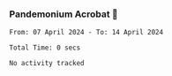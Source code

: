 ### Pandemonium Acrobat 🤸

<!--START_SECTION:waka-->

```all_time
From: 07 April 2024 - To: 14 April 2024

Total Time: 0 secs

No activity tracked
```

<!--END_SECTION:waka-->
